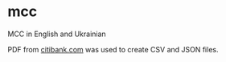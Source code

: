 # mcc
MCC in English and Ukrainian

PDF from [citibank.com](https://web.archive.org/web/20220824124238/https://www.citibank.com/tts/solutions/commercial-cards/assets/docs/govt/Merchant-Category-Codes.pdf) was used to create CSV and JSON files.
